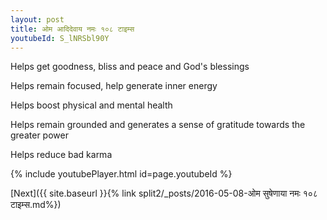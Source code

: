 ```yaml
---
layout: post
title: ओम आदिदेवाय नमः १०८ टाइम्स
youtubeId: S_lNRSbl90Y
---
```

 
 
Helps get goodness, bliss and peace and God's blessings
 
Helps remain focused, help generate inner energy 
 
Helps boost physical and mental health 
 
Helps remain grounded and generates a sense of gratitude towards the greater power 
 
Helps reduce bad karma
 
 
 
 


{% include youtubePlayer.html id=page.youtubeId %}
 
[Next]({{ site.baseurl }}{% link  split2/_posts/2016-05-08-ओम सुषेणाया नमः १०८ टाइम्स.md%})
 
